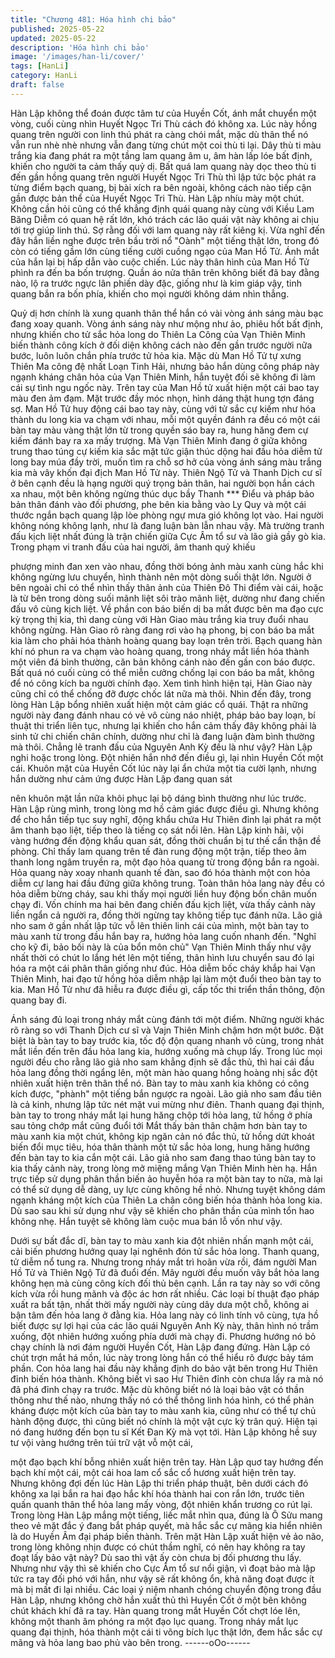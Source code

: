```yaml
---
title: "Chương 481: Hóa hình chi bảo"
published: 2025-05-22
updated: 2025-05-22
description: 'Hóa hình chi bảo'
image: '/images/han-li/cover/'
tags: [HanLi]
category: HanLi
draft: false
---
```


Hàn Lập không thể đoán được tâm tư của Huyền Cốt, ánh mắt
chuyển một vòng, cuối cùng nhìn Huyết Ngọc Tri Thù cách đó
không xa.
Lúc này hồng quang trên người con linh thú phát ra càng chói
mắt, mặc dù thân thể nó vẫn run nhè nhè nhưng vẫn đang từng
chút một coi thù ti lại.
Dây thù ti màu trắng kia đang phát ra một tầng lam quang âm u,
âm hàn lấp lóe bất định, khiến cho người ta cảm thấy quỷ dị.
Bất quá lam quang này dọc theo thù ti đến gần hồng quang trên
người Huyết Ngọc Tri Thù thì lập tức bộc phát ra từng điểm bạch
quang, bị bài xích ra bên ngoài, không cách nào tiếp cận gần
được bản thể của Huyết Ngọc Tri Thù.
Hàn Lập nhíu mày một chút.
Không cần hỏi cũng có thể khẳng định quái quang này cùng với
Kiều Lam Băng Diễm có quan hệ rất lớn, khó trách các lão quái
vật này không ai chịu tới trợ giúp linh thú. Sợ rằng đối với lam
quang này rất kiêng kị.
Vừa nghĩ đến đây hắn liền nghe được trên bầu trời nổ "Oành" một
tiếng thật lớn, trong đó còn có tiếng gầm lớn cùng tiếng cười
cuồng ngạo của Man Hồ Tử.
Ánh mắt của hắn lại bị hấp dẫn vào cuộc chiến.
Lúc này thân hình của Man Hồ Tử phình ra đến ba bốn trượng.
Quần áo nửa thân trên không biết đã bay đằng nào, lộ ra trước
ngực lân phiến dày đặc, giống như là kim giáp vậy, tinh quang
bắn ra bốn phía, khiến cho mọi người không dám nhìn thẳng.

Quỷ dị hơn chính là xung quanh thân thể hắn có vài vòng ánh
sáng màu bạc đang xoay quanh.
Vòng ánh sáng này như mộng như ảo, phiêu hốt bất định, nhưng
khiến cho tử sắc hỏa long do Thiên La Công của Vạn Thiên Minh
biến thành công kích ở đối diện không cách nào đến gần trước
người nữa bước, luôn luôn chắn phía trước tử hỏa kia. Mặc dù
Man Hồ Tử tự xưng Thiên Ma công đệ nhất Loạn Tinh Hải, nhưng
bảo hắn dùng công pháp này ngạnh kháng chân hỏa của Vạn
Thiên Minh, hắn tuyệt đối sẽ không đi làm cái sự tình ngu ngốc
này.
Trên tay của Man Hồ tử xuất hiện một cái bao tay màu đen ảm
đạm. Mặt trước đầy móc nhọn, hình dáng thật hung tợn đáng sợ.
Man Hồ Tử huy động cái bao tay này, cùng với tử sắc cự kiếm
như hóa thành du long kia va chạm với nhau, mỗi một quyền
đánh ra đều có một cái bàn tay màu vàng thật lớn từ trong quyền
sáo bay ra, hung hăng đem cự kiếm đánh bay ra xa mấy trượng.
Mà Vạn Thiên Minh đang ở giữa không trung thao túng cự kiếm
kia sắc mặt tức giận thúc dộng hai đầu hỏa diễm tử long bay múa
đầy trời, muốn tìm ra chỗ sơ hở của vòng ánh sáng màu trắng kia
mà vây khốn đại địch Man Hồ Tử này.
Thiên Ngộ Tử và Thanh Dịch cư sĩ ở bên cạnh đều là hạng người
quý trọng bản thân, hai người bọn hắn cách xa nhau, một bên
không ngừng thúc dục bầy Thanh *** Điểu và pháp bảo bản thân
đánh vào đối phương, phe bên kia bằng vào Ly Quy và một cái
thước ngắn bạch quang lập lòe phòng ngự mưa gió không lọt
vào.
Hai người không nóng không lạnh, như là đang luận bàn lẫn nhau
vậy.
Mà trường tranh đấu kịch liệt nhất đúng là trận chiến giữa Cực
Âm tổ sư và lão giả gầy gò kia.
Trong phạm vi tranh đấu của hai người, âm thanh quỷ khiếu

phượng minh đan xen vào nhau, đồng thời bóng ảnh màu xanh
cùng hắc khi không ngừng lưu chuyển, hình thành nên một dòng
suối thật lớn.
Người ở bên ngoài chỉ có thể nhìn thấy thân ảnh của Thiên Đô
Thi điểm vài cái, hoặc là từ bên trong dòng suối mãnh liệt sôi trào
mãnh liệt, dường như đang chiến đấu vô cùng kịch liệt.
Về phần con báo biến dị ba mắt được bên ma đạo cực kỳ trọng
thị kia, thì dang cùng với Hàn Giao màu trắng kia truy đuổi nhau
không ngừng.
Hàn Giao rõ ràng đang rơi vào hạ phong, bị con báo ba mắt kia
làm cho phải hóa thành hoàng quang bay loạn trên trời.
Bạch quang hàn khí nó phun ra va chạm vào hoàng quang, trong
nháy mắt liền hóa thành một viên đá bình thường, căn bản không
cánh nào đến gần con báo được.
Bất quá nó cuối cùng có thể miễn cưởng chống lại con báo ba
mắt, không để nó công kích ba người chính đạo. Xem tình hình
hiện tại, Hàn Giao này cũng chỉ có thể chống đỡ được chốc lát
nữa mà thôi.
Nhìn đến đây, trong lòng Hàn Lập bổng nhiên xuất hiện một cảm
giác cổ quái.
Thật ra những người này đang đánh nhau có vẻ vô cùng náo
nhiệt, pháp bảo bay loạn, bí thuật thi triển liên tục, nhưng lại khiến
cho hắn cảm thấy đây không phải là sinh tử chi chiến chân chính,
dường như chỉ là đang luận đàm bình thường mà thôi.
Chẳng lẽ tranh đấu của Nguyên Anh Kỳ đều là như vậy?
Hàn Lập nghi hoặc trong lòng.
Đột nhiên hắn nhớ đến điều gì, lại nhìn Huyền Cốt một cái.
Khuôn mặt của Huyền Cốt lúc này lại ẩn chứa một tia cười lạnh,
nhưng hắn dường như cảm ứng được Hàn Lập đang quan sát

nên khuôn mặt lần nữa khôi phục lại bộ dáng bình thường như
lúc trước.
Hàn Lập rùng mình, trong lòng mơ hồ cảm giác được điều gì.
Nhưng không để cho hắn tiếp tục suy nghĩ, động khẩu chứa Hư
Thiên đỉnh lại phát ra một âm thanh bạo liệt, tiếp theo là tiếng cọ
sát nổi lên.
Hàn Lập kinh hãi, vội vàng hướng đến động khẩu quan sát, đồng
thời chuẩn bị tư thế cẩn thận đề phòng.
Chỉ thấy lam quang trên tế đàn rung động một trận, tiếp theo âm
thanh long ngâm truyền ra, một đạo hỏa quang từ trong động bắn
ra ngoài.
Hỏa quang này xoay nhanh quanh tế đàn, sao đó hóa thành một
con hỏa diễm cự lang hai đầu đứng giữa không trung.
Toàn thân hỏa lang này đều có hỏa diễm bừng cháy, sau khi thấy
mọi người liền huy động bốn chân muốn chạy đi.
Vốn chính ma hai bên đang chiến đấu kịch liệt, vừa thấy cảnh này
liền ngẩn cả người ra, đồng thời ngừng tay không tiếp tục đánh
nữa.
Lão giả nho sam ở gần nhất lập tức vỗ lên thiên linh cái của mình,
một bàn tay to màu xanh từ trong đầu hắn bay ra, hướng hỏa
lang cuốn nhanh đến.
"Nghĩ cho kỹ đi, bảo bối này là của bổn môn chủ" Vạn Thiên Minh
thấy như vậy nhất thời có chút lo lắng hét lên một tiếng, thân hình
lưu chuyển sau đó lại hóa ra một cái phân thân giống như đúc.
Hỏa diễm bốc cháy khắp hai Vạn Thiên Minh, hai đạo tử hồng
hỏa diễm nhập lại làm một đuổi theo bàn tay to kia.
Man Hồ Tử như đã hiễu ra được điều gì, cấp tốc thi triển thần
thông, độn quang bay đi.

Ánh sáng đủ loại trong nháy mắt cùng đánh tới một điểm.
Những người khác rõ ràng so với Thanh Dịch cư sĩ và Vajn Thiên
Minh chậm hơn một bước.
Đặt biệt là bàn tay to bay trước kia, tốc độ độn quang nhanh vô
cùng, trong nhát mắt liền đến trên đầu hỏa lang kia, hướng xuống
mà chụp lấy.
Trong lúc mọi người đều cho rằng lão giả nho sam khẳng định sẽ
đắc thủ, thì hai cái đầu hỏa lang đồng thời ngẩng lên, một màn
hào quang hồng hoàng nhị sắc đột nhiên xuất hiện trên thân thể
nó.
Bàn tay to màu xanh kia không có công kích được, "phành" một
tiếng bắn ngược ra ngoài.
Lão giả nho sam đầu tiên là cả kinh, nhưng lập tức nét mặt vui
mừng như điên.
Thanh quang đại thịnh, bàn tay to trong nháy mắt lại hung hăng
chộp tới hỏa lang, tử hồng ở phía sau tỏng chớp mắt cũng đuổi
tới
Mắt thấy bản thân chậm hơn bàn tay to màu xanh kia một chút,
không kịp ngăn cản nó đắc thủ, tử hồng dứt khoát biến đổi mục
tiêu, hóa thân thành một tử sắc hỏa long, hung hăng hướng đến
bàn tay to kia cắn một cái.
Lão giả nho sam đang thao túng bàn tay to kia thấy cảnh này,
trong lòng mở miệng mắng Vạn Thiên Minh hèn hạ.
Hắn trực tiếp sử dụng phân thần biến ảo huyễn hóa ra một bàn
tay to nữa, mà lại có thể sử dụng dễ dàng, uy lực cùng không hề
nhỏ. Nhưng tuyệt không dám ngạnh kháng một kích của Thiên La
chân công biến hóa thành hỏa long kia.
Dù sao sau khi sử dụng như vậy sẽ khiến cho phân thần của
mình tổn hao không nhẹ. Hắn tuyệt sẽ không làm cuộc mua bán
lỗ vốn như vậy.

Dưới sự bất đắc dĩ, bàn tay to màu xanh kia đột nhiên nhấn mạnh
một cái, cải biến phương hướng quay lại nghênh đón tử sắc hỏa
long.
Thanh quang, tử diễm nổ tung ra.
Nhưng trong nháy mắt trì hoãn vừa rồi, đám người Man Hồ Tử và
Thiên Ngộ Tử đã đuổi đến.
Mây người đều muốn vây bắt hỏa lang không hẹn mà cùng công
kích đối thủ bên cạnh.
Lần ra tay này so với công kích vừa rồi hung mãnh và độc ác hơn
rất nhiều. Các loại bí thuật đạo pháp xuất ra bất tận, nhất thời
mấy người này cùng dây dưa một chỗ, không ai bận tâm đến hỏa
lang ở đằng kia.
Hỏa lang này có linh tính vô cùng, tựa hồ biết được sự lợi hại của
các lão quái Nguyên Anh Kỳ này, thân hình nó trầm xuống, đột
nhiên hướng xuống phía dưới mà chạy đi.
Phương hướng nó bỏ chạy chính là nơi đám người Huyền Cốt,
Hàn Lập đang đứng.
Hàn Lập có chút trợn mắt há mồn, lúc này trong lòng hắn có thể
hiểu rõ được bảy tám phần.
Con hỏa lang hai đầu này khẳng định do bảo vật bên trong Hư
Thiên đỉnh biến hóa thành. Không biết vì sao Hư Thiên đỉnh còn
chưa lấy ra mà nó đã phá đỉnh chạy ra trước.
Mặc dù không biết nó là loại bảo vật có thần thông như thế nào,
nhưng thấy nó có thể thông linh hóa hình, có thể phản kháng
được một kích của bàn tay to màu xanh kia, cũng như có thể tự
chủ hành động được, thì cũng biết nó chính là một vật cực kỳ trân
quý.
Hiện tại nó đang hướng đến bọn tu sĩ Kết Đan Kỳ mà vọt tới. Hàn
Lập không hề suy tư vội vàng hướng trên túi trữ vật vỗ một cái,

một đạo bạch khí bỗng nhiên xuất hiện trên tay.
Hàn Lập quơ tay hướng đến bạch khí một cái, một cái hoa lam cổ
sắc cổ hương xuất hiện trên tay.
Nhưng không đợi đến lúc Hàn Lập thi triển pháp thuật, bên dưới
cách đó không xa lại bắn ra hai đạo hắc khí hóa thành hai con rắn
lớn, trước tiên quấn quanh thân thể hỏa lang mấy vòng, đột nhiên
khẩn trương co rút lại.
Trong lòng Hàn Lập mắng một tiếng, liếc mắt nhìn qua, đúng là Ô
Sửu mang theo vẻ mặt đắc ý đang bắt pháp quyết, mà hắc sắc cự
mãng kia hiển nhiên là do Huyền Âm đại pháp biến thành.
Trên mặt Hàn Lập xuất hiện vẻ ảo não, trong lòng không nhịn
được có chút thầm nghĩ, có nên hay không ra tay đoạt lấy bảo vật
này? Dù sao thì vật ấy còn chưa bị đối phương thu lấy.
Nhưng như vậy thì sẽ khiến cho Cực Âm tổ sư nổi giận, vì đoạt
bảo mà lập tức ra tay đối phó với hắn, như vậy sẽ rất không ổn,
khả năng đoạt được ít mà bị mất đi lại nhiều.
Các loại ý niệm nhanh chóng chuyển động trong đầu Hàn Lập,
nhưng không chờ hắn xuất thủ thì Huyền Cốt ở một bên không
chút khách khí đã ra tay.
Hàn quang trong mắt Huyền Cốt chợt lóe lên, không một thanh
âm phóng ra một đạo lục quang. Trong nháy mắt lục quang đại
thịnh, hóa thành một cái ti võng bích lục thật lớn, đem hắc sắc cự
mãng và hỏa lang bao phủ vào bên trong.
------oOo------
